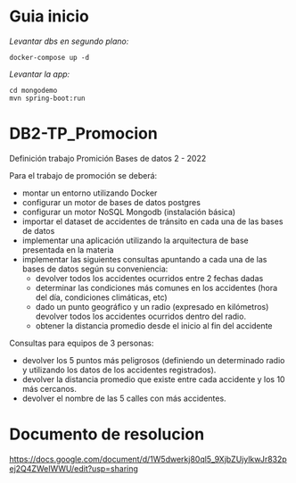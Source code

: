 # Guia inicio

*Levantar dbs en segundo plano:*
```
docker-compose up -d
```

*Levantar la app:*
```
cd mongodemo
mvn spring-boot:run
```

# DB2-TP_Promocion

Definición trabajo Promición Bases de datos 2 - 2022

Para el trabajo de promoción se deberá: 
- montar un entorno utilizando Docker 
- configurar un motor de bases de datos postgres 
- configurar un motor NoSQL Mongodb (instalación básica) 
- importar el dataset de accidentes de tránsito en cada una de las bases de datos 
- implementar una aplicación utilizando la arquitectura de base presentada en la materia 
- implementar las siguientes consultas apuntando a cada una de las bases de datos según su conveniencia: 
  - devolver todos los accidentes ocurridos entre 2 fechas dadas 
  - determinar las condiciones más comunes en los accidentes (hora del día, condiciones climáticas, etc) 
  - dado un punto geográfico y un radio (expresado en kilómetros) devolver todos los accidentes ocurridos dentro del radio. 
  - obtener la distancia promedio desde el inicio al fin del accidente

Consultas para equipos de 3 personas: 
  - devolver los 5 puntos más peligrosos (definiendo un determinado radio y utilizando los datos de los accidentes registrados). 
  - devolver la distancia promedio que existe entre cada accidente y los 10 más cercanos. 
  - devolver el nombre de las 5 calles con más accidentes.

# Documento de resolucion

https://docs.google.com/document/d/1W5dwerkj80ql5_9XjbZUjylkwJr832pej2Q4ZWeIWWU/edit?usp=sharing
